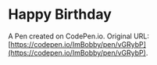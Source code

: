 # Happy Birthday

A Pen created on CodePen.io. Original URL: [https://codepen.io/ImBobby/pen/vGRybP](https://codepen.io/ImBobby/pen/vGRybP).

